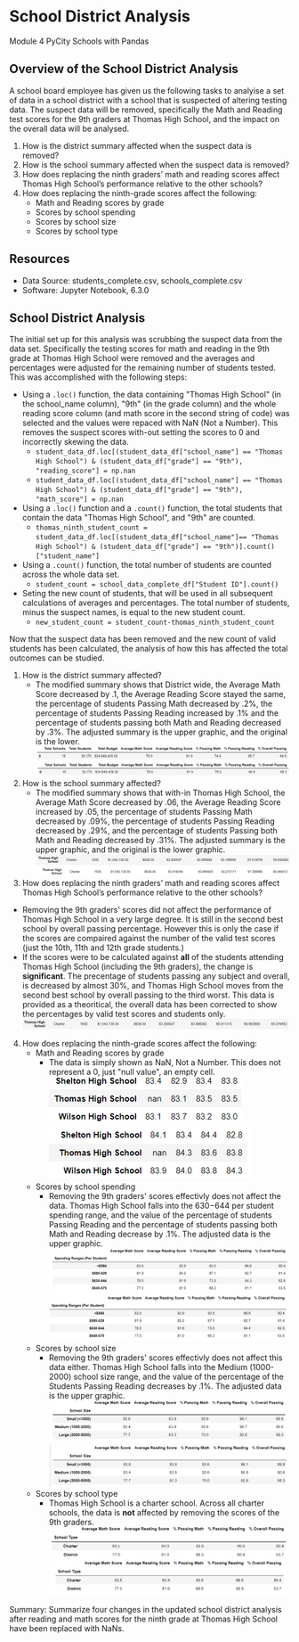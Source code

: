 # School District Analysis
Module 4 PyCity Schools with Pandas

## Overview of the School District Analysis
A school board employee has given us the following tasks to analyise a set of data in a school district with a school that is suspected of altering testing data. The suspect data will be removed, specifically the Math and Reading test scores for the 9th graders at Thomas High School, and the impact on the overall data will be analysed.

1. How is the district summary affected when the suspect data is removed?
2. How is the school summary affected when the suspect data is removed?
3. How does replacing the ninth graders’ math and reading scores affect Thomas High School’s performance relative to the other schools?
4. How does replacing the ninth-grade scores affect the following:
   - Math and Reading scores by grade
   - Scores by school spending
   - Scores by school size
   - Scores by school type

## Resources
- Data Source: students_complete.csv, schools_complete.csv
- Software: Jupyter Notebook, 6.3.0

## School District Analysis
The initial set up for this analysis was scrubbing the suspect data from the data set. Specifically the testing scores for math and reading in the 9th grade at Thomas High School were removed and the averages and percentages were adjusted for the remaining number of students tested. This was accomplished with the following steps:
- Using a `.loc()` function, the data containing "Thomas High School" (in the school_name column), "9th" (in the grade column) and the whole reading score column (and math score in the second string of code) was selected and the values were repaced with NaN (Not a Number). This removes the suspect scores with-out setting the scores to 0 and incorrectly skewing the data. 
  - `student_data_df.loc[(student_data_df["school_name"] == "Thomas High School") & (student_data_df["grade"] == "9th"), "reading_score"] = np.nan`
  - `student_data_df.loc[(student_data_df["school_name"] == "Thomas High School") & (student_data_df["grade"] == "9th"), "math_score"] = np.nan`
- Using a `.loc()` function and a `.count()` function, the total students that contain the data "Thomas High School", and "9th" are counted.
  - `thomas_ninth_student_count = student_data_df.loc[(student_data_df["school_name"]== "Thomas High School") & (student_data_df["grade"] == "9th")].count()["student_name"]`
- Using a `.count()` function, the total number of students are counted across the whole data set.
  - `student_count = school_data_complete_df["Student ID"].count()`
- Seting the new count of students, that will be used in all subsequent calculations of averages and percentages. The total number of students, minus the suspect names, is equal to the new student count.
  - `new_student_count = student_count-thomas_ninth_student_count`

Now that the suspect data has been removed and the new count of valid students has been calculated, the analysis of how this has affected the total outcomes can be studied.
1. How is the district summary affected?
   - The modified summary shows that District wide, the Average Math Score decreased by .1, the Average Reading Score stayed the same, the percentage of students Passing Math decreased by .2%, the percentage of students Passing Reading increased by .1% and the percentage of students passing both Math and Reading decreased by .3%. The adjusted summary is the upper graphic, and the original is the lower.
![modified summary](https://github.com/chefcramer/School_District_Analysis/blob/main/resources/modified%20summary.PNG)
![original summary](https://github.com/chefcramer/School_District_Analysis/blob/main/resources/original%20summary.PNG)
2. How is the school summary affected?
   - The modified summary shows that with-in Thomas High School, the Average Math Score decreased by .06, the Average Reading Score increased by .05, the percentage of students Passing Math decreased by .09%, the percentage of students Passing Reading decreased by .29%, and the percentage of students Passing both Math and Reading decreased by .31%. The adjusted summary is the upper graphic, and the original is the lower graphic.
![adjusted school summary](https://github.com/chefcramer/School_District_Analysis/blob/main/resources/modified%20school%20summary%202.PNG)
![original school summary](https://github.com/chefcramer/School_District_Analysis/blob/main/resources/original%20school%20summary.PNG)
3. How does replacing the ninth graders’ math and reading scores affect Thomas High School’s performance relative to the other schools?
- Removing the 9th graders' scores did not affect the performance of Thomas High School in a very large degree. It is still in the second best school by overall passing percentage. However this is only the case if the scores are compaired against the number of the valid test scores (just the 10th, 11th and 12th grade students.)
- If the scores were to be calculated against **all** of the students attending Thomas High School (including the 9th graders), the change is **significant**. The precentage of students passing any subject and overall, is decreased by almost 30%, and Thomas High School moves from the second best school by overall passing to the third worst. This data is provided as a theoritical, the overall data has been corrected to show the percentages by valid test scores and students only.
![cheaters get caught](https://github.com/chefcramer/School_District_Analysis/blob/main/resources/adjusted%20thomas.PNG)
4. How does replacing the ninth-grade scores affect the following:
   - Math and Reading scores by grade
     - The data is simply shown as NaN, Not a Number. This does not represent a 0, just "null value", an empty cell.
![math score by grade](https://github.com/chefcramer/School_District_Analysis/blob/main/resources/math%20score%20by%20grade.PNG)
![reading score by grade](https://github.com/chefcramer/School_District_Analysis/blob/main/resources/reading%20score%20by%20grade.PNG)
   - Scores by school spending
     - Removing the 9th graders' scores effectivly does not affect the data. Thomas High School falls into the $630-$644 per student spending range, and the value of the percentage of students Passing Reading and the percentage of students passing both Math and Reading decrease by .1%. The adjusted data is the upper graphic.
![school spending adj](https://github.com/chefcramer/School_District_Analysis/blob/main/resources/school%20spending%20adjusted.PNG)
![school spending orig](https://github.com/chefcramer/School_District_Analysis/blob/main/resources/school%20spending%20original.PNG)
   - Scores by school size
     - Removing the 9th graders' scores effectivly does not affect this data either. Thomas High School falls into the Medium (1000-2000) school size range, and the value of the percentage of the Students Passing Reading decreases by .1%. The adjusted data is the upper graphic.
![school siza adj](https://github.com/chefcramer/School_District_Analysis/blob/main/resources/school%20size%20adjusted.png)
![school size original](https://github.com/chefcramer/School_District_Analysis/blob/main/resources/school%20size%20original.png)
   - Scores by school type
     - Thomas High School is a charter school. Across all charter schools, the data is **not** affected by removing the scores of the 9th graders.
 ![charter adj](https://github.com/chefcramer/School_District_Analysis/blob/main/resources/charter%20adjusted.PNG)
 ![charter orig](https://github.com/chefcramer/School_District_Analysis/blob/main/resources/charter%20orig.PNG)




Summary: Summarize four changes in the updated school district analysis after reading and math scores for the ninth grade at Thomas High School have been replaced with NaNs.
